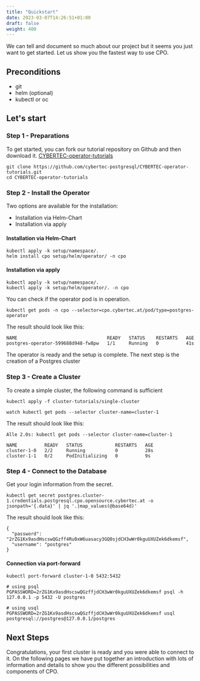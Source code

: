 ```yaml
---
title: "Quickstart"
date: 2023-03-07T14:26:51+01:00
draft: false
weight: 400
---
```


We can tell and document so much about our project but it seems you just want to get started. Let us show you the fastest way to use CPO.

## Preconditions

- git
- helm (optional)
- kubectl or oc

## Let's start

### Step 1 - Preparations
To get started, you can fork our tutorial repository on Github and then download it.
[CYBERTEC-operator-tutorials](https://github.com/cybertec-postgresql/CYBERTEC-operator-tutorials/fork)

```
git clone https://github.com/cybertec-postgresql/CYBERTEC-operator-tutorials.git
cd CYBERTEC-operator-tutorials
```

### Step 2 - Install the Operator
Two options are available for the installation: 
- Installation via Helm-Chart
- Installation via apply

#### Installation via Helm-Chart
```
kubectl apply -k setup/namespace/.
helm install cpo setup/helm/operator/ -n cpo
```

#### Installation via apply
```
kubectl apply -k setup/namespace/.
kubectl apply -k setup/helm/operator/. -n cpo
```

You can check if the operator pod is in operation.
```
kubectl get pods -n cpo --selector=cpo.cybertec.at/pod/type=postgres-operator
```
The result should look like this:
```
NAME                                 READY   STATUS    RESTARTS   AGE
postgres-operator-599688d948-fw8pw   1/1     Running   0          41s
```

The operator is ready and the setup is complete. The next step is the creation of a Postgres cluster

### Step 3 - Create a Cluster
To create a simple cluster, the following command is sufficient
```
kubectl apply -f cluster-tutorials/single-cluster
```

```
watch kubectl get pods --selector cluster-name=cluster-1
```
The result should look like this:
```
Alle 2.0s: kubectl get pods --selector cluster-name=cluster-1                                                                                                            

NAME          READY   STATUS            RESTARTS   AGE
cluster-1-0   2/2     Running           0          28s
cluster-1-1   0/2     PodInitializing   0          9s
```

### Step 4 - Connect to the Database
Get your login information from the secret.
```
kubectl get secret postgres.cluster-1.credentials.postgresql.cpo.opensource.cybertec.at -o jsonpath='{.data}' | jq '.|map_values(@base64d)'
```
The result should look like this:
```
{
  "password": "2rZG1Kx9asdHscswQGzff4Ru0xW6uasacy3GQ0sjdCH3wWr0kguUXUZek6dkemsf",
  "username": "postgres"
}
```
#### Connection via port-forward

```
kubectl port-forward cluster-1-0 5432:5432
```

```
# using psql
PGPASSWORD=2rZG1Kx9asdHscswQGzffjdCH3wWr0kguUXUZek6dkemsf psql -h 127.0.0.1 -p 5432 -U postgres

# using usql
PGPASSWORD=2rZG1Kx9asdHscswQGzffjdCH3wWr0kguUXUZek6dkemsf usql postgresql://postgres@127.0.0.1/postgres
```

## Next Steps
Congratulations, your first cluster is ready and you were able to connect to it. On the following pages we have put together an introduction with lots of information and details to show you the different possibilities and components of CPO. 